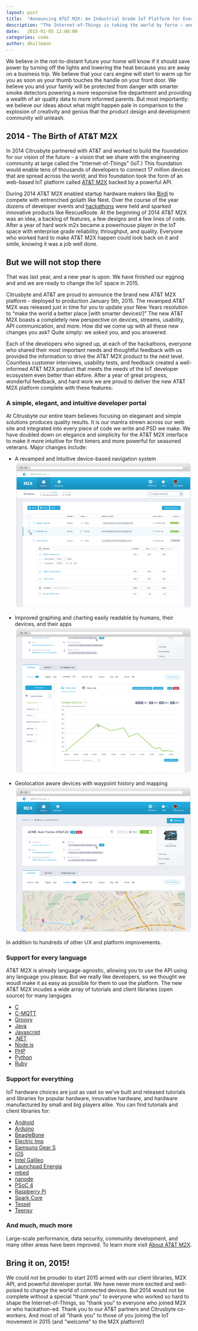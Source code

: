```yaml
---
layout: post
title:  "Announcing AT&T M2X: An Industrial Grade IoT Platform for Everyone"
description: "The Internet-of-Things is taking the world by force — and Citrusbyte is helping."
date:   2015-01-05 12:00:00
categories: code
author: dkullmann
---
```

We believe in the not-to-distant future your home will know if it should save power by turning off the lights and lowering the heat because you are away on a business trip. We believe that your cars engine will start to warm up for you as soon as your thumb touches the handle on your front door. We believe you and your family will be protected from danger with smarter smoke detectors powering a more responsive fire department and providing a wealth of air quality data to more informed parents. But most importantly: we believe our ideas about what might happen pale in comparison to the explosion of creativity and genius that the product design and development community will unleash.

## 2014 - The Birth of AT&T M2X

In 2014 Citrusbyte partnered with AT&T and worked to build the foundation for our vision of the future - a vision that we share with the engineering community at large called the "Internet-of-Things" (IoT.) This foundation would enable tens of thousands of developers to connect 17 million devices that are spread across the world; and this foundation took the form of an web-based IoT platform called [AT&T M2X](https://m2x.att.com/) backed by a powerful API.

During 2014 AT&T M2X enabled startup hardware makers like [Birdi](http://getbirdi.com/) to compete with entrenched goliath like Nest. Over the course of the year dozens of developer events and [hackathons](http://developer.att.com/community/events) were held and sparked innovative products like RescueRoute. At the beginning of 2014 AT&T M2X was an idea, a backlog of features, a few designs and a few lines of code. After a year of hard work m2x became a powerhouse player in the IoT space with enterprise grade reliability, throughput, and quality. Everyone who worked hard to make AT&T M2X happen could look back on it and smile, knowing it was a job well done.

## But we will not stop there

That was last year, and a new year is upon. We have finished our eggnog and and we are ready to change the IoT space in 2015.

Citrusbyte and AT&T are proud to announce the brand new AT&T M2X platform - deployed to production January 5th, 2015. The revamped AT&T M2X was released just in time for you to update your New Years resolution to “make the world a better place [with smarter devices!]” The new AT&T M2X boasts a completely new perspective on devices, streams, usability, API communication, and more. How did we come up with all these new changes you ask? Quite simply: we asked you, and you answered.

Each of the developers who signed up, at each of the hackathons, everyone who shared their most important needs and thoughtful feedback with us provided the information to drive the AT&T M2X product to the next level. Countless customer interviews, usability tests, and feedback created a well-informed AT&T M2X product that meets the needs of the IoT developer ecosystem even better than ebfore. After a year of great progress, wonderful feedback, and hard work we are proud to deliver the new AT&T M2X platform complete with these features:


### A simple, elegant, and intuitive developer portal

At Citrusbyte our entire team believes focusing on eleganant and simple solutions produces quality results. It is our mantra strewn across our web site and integrated into every piece of code we write and PSD we make. We have doubled down on elegance and simplicity for the AT&T M2X interface to make it more intuitive for first timers and more powerful for seasoned veterans. Major changes include: 

* A revamped and Intuitive device-based navigation system
![Revamped Devices](/images/att-m2x/devices-screenshot.png)

* Improved graphing and charting easily readable by humans, their devices, and their apps
![Live Datastreams](/images/att-m2x/graph-screenshot.png)

* Geolocation aware devices with waypoint history and mapping
![Geolocation Aware](/images/att-m2x/geolocation-screenshot.png)

In addition to hundreds of other UX and platform improvements.

### Support for every language

AT&T M2X is already language-agnostic, allowing you to use the API using any language you please. But we really like developers, so we thought we woudl make it as easy as possible for them to use the platform. The new AT&T M2X incudes a wide array of tutorials and client libraries (open source) for many languges

* [C](https://github.com/attm2x/m2x-c)
* [C-MQTT](https://github.com/attm2x/m2x-c-mqtt)
* [Groovy](https://github.com/attm2x/m2x-groovy)
* [Java](https://github.com/attm2x/m2x-java)
* [Javascript](https://github.com/attm2x/m2x-javascript)
* [.NET](https://github.com/attm2x/m2x-dot-net)
* [Node.js](https://github.com/attm2x/m2x-nodejs)
* [PHP](https://github.com/attm2x/m2x-php)
* [Python](https://github.com/attm2x/m2x-python)
* [Ruby](https://github.com/attm2x/m2x-ruby)

### Support for everything

IoT hardware choices are just as vast so we’ve built and released tutorials and libraries for popular hardware, innovative hardware, and hardware manufactured by small and big players alike. You can find tutorials and client libraries for:

* [Android](https://github.com/attm2x/m2x-android)
* [Arduino](https://github.com/attm2x/m2x-arduino)
* [BeagleBone](https://m2x.att.com/developer/tutorials/beaglebone)
* [Electric Imp](https://github.com/attm2x/m2x-electric-imp)
* [Samsung Gear S](https://github.com/attm2x/m2x-gear-s)
* [iOS](https://github.com/attm2x/m2x-ios)
* [Intel Galileo](https://github.com/attm2x/m2x-galileo)
* [Launchpad Energia](https://github.com/attm2x/m2x-launchpad-energia)
* [mbed](https://github.com/attm2x/m2x-arm-mbed)
* [nanode](https://github.com/attm2x/m2x-nanode)
* [PSoC 4](https://github.com/attm2x/m2x-cypress-psoc)
* [Raspberry Pi](https://m2x.att.com/developer/tutorials/raspberry)
* [Spark Core](https://github.com/attm2x/m2x-spark-core)
* [Tessel](https://github.com/attm2x/m2x-tessel)
* [Teensy](https://m2x.att.com/developer/tutorials/teensy)


### And much, much more

Large-scale performance, data security, community development, and many other areas have been improved. To learn more visit [About AT&T M2X](https://m2x.att.com/about).

## Bring it on, 2015!

We could not be prouder to start 2015 armed with our client libraries, M2X API, and powerful developer portal. We have never more excited and well-poised to change the world of connected devices. But 2014 would not be complete without a special "thank you" to everyone who worked so hard to shape the Internet-of-Things, so "thank you" to everyone who joined M2X or who hackathon-ed.  Thank you to our AT&T partners and Citrusbyte co-workers. And most of all "thank you" to those of you joining the IoT movement in 2015 (and "welcome" to the M2X platform!)
